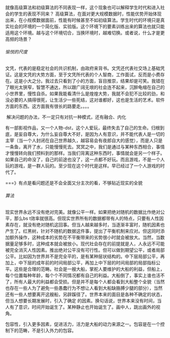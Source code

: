 就像高级算法和初级算法的不同表现一样，这个现象也可以解释学生时代和进入社会的学生的表现不同来？
		高级算法，在面对更大规模数据时，性能优势开始体现出来，在小规模数据面前，性能有时候甚至不如初级算法。学生时代的环境只是真实社会的环境的一个简化版、实验版。这个环境下的要素训练出来的算法也就只能适用这个环境。越与这个环境切合，当换环境时，越难切换。或者说，什么才是更高频的场景？



###### 愉悦的尺度

​		文凭，代表的是稳定社会的共识机制，由政府来背书。文凭还代表社交场上基础凭证。这是文凭的大势方面，至于文凭所代表的个人智商，工作面试，反而是小费存在。这是小大之分。
​		我过去只看到了小的方面，盲目推崇，结果却是可笑。我错在了眼光太狭窄，智慧不通达，所以跟广阔无垠的社会连不起来，沉醉龟缩在自己的小世界里，慢性自杀。如果我能看清什么是煌煌大势，我就不会犯不比较的劲，和没必要的人搞得很死，让生活少一些死结，这对谁都好，这也是生活的艺术。软件方面的东西。这方面我有很长的路要走。。。。

​		解决问题的办法，不一定只有对抗一种模式，还有融合、内化

​		有一部影视作品，又一个人物-dst，这个人爱玩，最终失去了自己的生命。归根到底，是妄自尊大，为什么妄自尊大不好，是因为人有意识，并不能代表人是一切的主宰（当一个人封闭在自己世界越久，越容易会有夜郎自大的感觉），而是人只是一条鱼，离开了水，只能慢慢死去。冥冥之中，我们是通过与某种东西相合，事情才慢慢转向我们预料到的那样。当我们背离这种东西时，事情就会是另一个样子。如果自己的命没了，自己的前途也没了，这一点都不好玩。而且游戏，不是一个人玩的游戏，是一群人玩的。至少现在这个时代是这样。早已经过了一个人游戏的时代了。

===》有点是看问题还是不会全面又分主次的看，不够贴近现实的全貌



###### 算法

​		现实世界永远不没有绝对完美。就像公平一样。如果把绝对随机的数据比作绝对公平，那么bs t效率就很高。但现实世界所有的数据都带有人的特点，只要有人性因素存在，就没有绝对随机这回事。但当人越来越多时，当逐渐丰富时，随机因素也产生了。红黑树，针对不随机的数据这件事，提出了平衡机制来应对。但这同时添加额外操作，这种成本的劣势在不平衡带来的劣势很小时就会被放大。当然，当数据量足够多时，这种成本就会被放小。
​		现代社会存在的前提就是人，人永远不可能被完全消灭人性因素。推出绝对公平没有可行性。但可以做到期望公平，或者局部公平。比如因为世界并不是完全平的，是有某种层状结构的。中下层局部公平，再加上，中下层的成年前的时间局部公平，再加上中下层的时间局部的局部指标公平。这些是合理的范畴。社会是一艘大船，掌舵人要维护的大船的利益，但船上，每个位置每种年龄，每个个不同情况都有自己的利益。大船倒了，事实上谁也活不了，所有人最大的利益都会受损。但是并不是每个人都会看到大船整个全貌（当然也存在一些人为了避免一些愚蠢行为不想让人看到大船缺胳膊少腿的部分），当然还有一些人想要离开这艘船，另辟蹊径了。
​		世界本来的面目是各种不确定的状态，但当人想要长期发展时，引入了确定 的因素。换句话说，世界本来没有时间，当人有了意识，时间开始诞生了。某种静止也开始诞生了。画中人，跳出画外的视角。



​		包容性，引入更多因素，促进活力，活力是大船的动力来源之一。包容是在一个控制下的范畴，不是引入外力的包容。